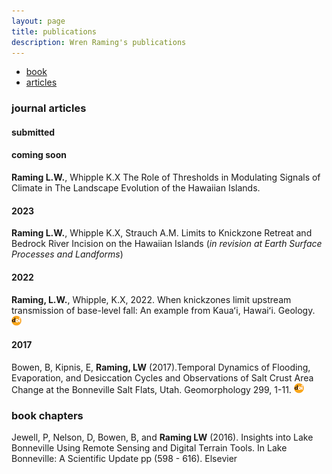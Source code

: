```yaml
---
layout: page
title: publications
description: Wren Raming's publications
---
```

<div class="navbar">
    <div class="navbar-inner">
        <ul class="nav">
            <li><a href="#book">book</a></li>
            <li><a href="#articles">articles</a></li>
        </ul>
    </div>
</div>

### <a name="articles"></a>journal articles

#### submitted

#### coming soon

**Raming L.W.**, Whipple K.X
The Role of Thresholds in Modulating Signals of Climate in The Landscape Evolution of the Hawaiian Islands. 

#### 2023

**Raming L.W.**, Whipple K.X, Strauch A.M.
Limits to Knickzone Retreat and Bedrock River Incision on the Hawaiian Islands (_in revision at Earth Surface Processes and Landforms_)

#### 2022

**Raming, L.W.**, Whipple, K.X, 2022. When knickzones limit upstream transmission of base-level fall: An example from Kauaʻi, Hawaiʻi. Geology.
[![doi](icons16/doi-icon.png)](https://doi.org/10.1130/G50019.1)

#### 2017
Bowen, B, Kipnis, E, **Raming, LW** (2017).Temporal Dynamics of Flooding, Evaporation, and Desiccation Cycles and Observations of Salt Crust Area Change at the Bonneville Salt Flats, Utah. Geomorphology 299, 1-11.
[![doi](icons16/doi-icon.png)](https://doi.org/10.1016/j.geomorph.2017.09.036)

### <a name="chapters"></a> book chapters
Jewell, P, Nelson, D, Bowen, B, and **Raming LW** (2016). Insights into Lake Bonneville Using Remote Sensing and Digital Terrain Tools. In Lake Bonneville: A Scientific Update pp (598 - 616). Elsevier